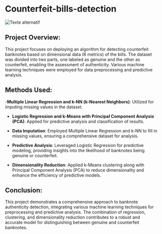 # Counterfeit-bills-detection

![Texte alternatif](https://github.com/MelvinDerouck/Counterfeit-bills-detection/blob/main/header_Détecteurs-de-faux-billet-desktop.jpg)

## Project Overview:
This project focuses on deploying an algorithm for detecting counterfeit banknotes based on dimensional data (6 metrics) of the bills. The dataset was divided into two parts, one labeled as genuine and the other as counterfeit, enabling the assessment of authenticity. Various machine learning techniques were employed for data preprocessing and predictive analysis.

## Methods Used:
 -**Multiple Linear Regression and k-NN (k-Nearest Neighbors)**:
Utilized for imputing missing values in the dataset.

- **Logistic Regression and k-Means with Principal Component Analysis (PCA)**:
Applied for predictive analysis and classification of results.

- **Data Imputation**:
Employed Multiple Linear Regression and k-NN to fill in missing values, ensuring a comprehensive dataset for analysis.

- **Predictive Analysis**:
Leveraged Logistic Regression for predictive modeling, providing insights into the likelihood of banknotes being genuine or counterfeit.

- **Dimensionality Reduction**:
Applied k-Means clustering along with Principal Component Analysis (PCA) to reduce dimensionality and enhance the efficiency of predictive models.

## Conclusion:
This project demonstrates a comprehensive approach to banknote authenticity detection, integrating various machine learning techniques for preprocessing and predictive analysis. The combination of regression, clustering, and dimensionality reduction contributes to a robust and accurate model for distinguishing between genuine and counterfeit banknotes.


